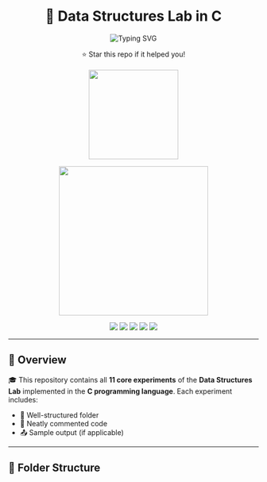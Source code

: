 <h1 align="center">🔧 Data Structures Lab in C</h1>

<p align="center">
  <img src="https://readme-typing-svg.demolab.com?font=Fira+Code&duration=3000&pause=500&color=F76D57&center=true&vCenter=true&width=435&lines=DSA+Lab+Completed+%F0%9F%94%AA;All+11+Experiments+Done+in+C;Code+%2B+Output+Available+%E2%9C%85;Happy+Coding+%F0%9F%A7%9C%F0%9F%8F%BB%E2%80%8D%E2%9C%8D%EF%B8%8F" alt="Typing SVG" />
</p>
<p align="center"> ⭐ Star this repo if it helped you! <br><br> <img src="https://media.giphy.com/media/f3iwJFOVOwuy7K6FFw/giphy.gif" width="180" /> </p> 
<p align="center"> <img src="https://media.giphy.com/media/qgQUggAC3Pfv687qPC/giphy.gif" width="300" /> </p>
<p align="center">
  <img src="https://img.shields.io/badge/Language-C-blue.svg" />
  <img src="https://img.shields.io/badge/Experiments-11%2F11-brightgreen.svg" />
  <img src="https://img.shields.io/badge/Status-Completed-success.svg" />
  <img src="https://img.shields.io/github/repo-size/Kastubh-a11y/dslab" />
  <img src="https://img.shields.io/github/last-commit/Kastubh-a11y/dslab" />
</p>

---

## 📌 Overview

🎓 This repository contains all **11 core experiments** of the **Data Structures Lab** implemented in the **C programming language**. Each experiment includes:

- 📁 Well-structured folder  
- 📄 Neatly commented code  
- 📤 Sample output (if applicable)  

---

## 📂 Folder Structure

